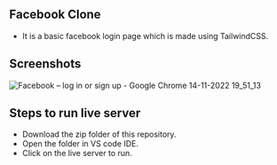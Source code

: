## Facebook Clone
- It is a basic facebook login page which is made using TailwindCSS.
## Screenshots

![Facebook – log in or sign up - Google Chrome 14-11-2022 19_51_13](https://user-images.githubusercontent.com/97666287/201684017-ce428414-75cb-417a-8f43-f0efc476744a.png)

## Steps to run live server
- Download the zip folder of this repository.
- Open the folder in VS code IDE.
- Click on the live server to run.

